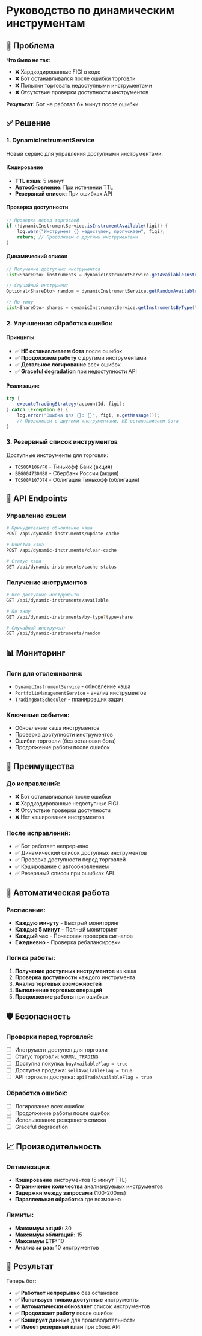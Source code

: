 # Руководство по динамическим инструментам

## 🎯 Проблема

**Что было не так:**
- ❌ Хардкодированные FIGI в коде
- ❌ Бот останавливался после ошибки торговли
- ❌ Попытки торговать недоступными инструментами
- ❌ Отсутствие проверки доступности инструментов

**Результат:** Бот не работал 6+ минут после ошибки

## ✅ Решение

### 1. **DynamicInstrumentService**

Новый сервис для управления доступными инструментами:

#### Кэширование
- **TTL кэша:** 5 минут
- **Автообновление:** При истечении TTL
- **Резервный список:** При ошибках API

#### Проверка доступности
```java
// Проверка перед торговлей
if (!dynamicInstrumentService.isInstrumentAvailable(figi)) {
    log.warn("Инструмент {} недоступен, пропускаем", figi);
    return; // Продолжаем с другими инструментами
}
```

#### Динамический список
```java
// Получение доступных инструментов
List<ShareDto> instruments = dynamicInstrumentService.getAvailableInstruments();

// Случайный инструмент
Optional<ShareDto> random = dynamicInstrumentService.getRandomAvailableInstrument();

// По типу
List<ShareDto> shares = dynamicInstrumentService.getInstrumentsByType("share");
```

### 2. **Улучшенная обработка ошибок**

#### Принципы:
- ✅ **НЕ останавливаем бота** после ошибок
- ✅ **Продолжаем работу** с другими инструментами
- ✅ **Детальное логирование** всех ошибок
- ✅ **Graceful degradation** при недоступности API

#### Реализация:
```java
try {
    executeTradingStrategy(accountId, figi);
} catch (Exception e) {
    log.error("Ошибка для {}: {}", figi, e.getMessage());
    // Продолжаем с другими инструментами, НЕ останавливаем бота
}
```

### 3. **Резервный список инструментов**

Доступные инструменты для торговли:
- `TCS00A106YF0` - Тинькофф Банк (акция)
- `BBG004730N88` - Сбербанк России (акция)
- `TCS00A107D74` - Облигация Тинькофф (облигация)

## 🔧 API Endpoints

### Управление кэшем
```bash
# Принудительное обновление кэша
POST /api/dynamic-instruments/update-cache

# Очистка кэша
POST /api/dynamic-instruments/clear-cache

# Статус кэша
GET /api/dynamic-instruments/cache-status
```

### Получение инструментов
```bash
# Все доступные инструменты
GET /api/dynamic-instruments/available

# По типу
GET /api/dynamic-instruments/by-type?type=share

# Случайный инструмент
GET /api/dynamic-instruments/random
```

## 📊 Мониторинг

### Логи для отслеживания:
- `DynamicInstrumentService` - обновление кэша
- `PortfolioManagementService` - анализ инструментов
- `TradingBotScheduler` - планировщик задач

### Ключевые события:
- Обновление кэша инструментов
- Проверка доступности инструментов
- Ошибки торговли (без остановки бота)
- Продолжение работы после ошибок

## 🚀 Преимущества

### До исправлений:
- ❌ Бот останавливался после ошибки
- ❌ Хардкодированные недоступные FIGI
- ❌ Отсутствие проверки доступности
- ❌ Нет кэширования инструментов

### После исправлений:
- ✅ Бот работает непрерывно
- ✅ Динамический список доступных инструментов
- ✅ Проверка доступности перед торговлей
- ✅ Кэширование с автообновлением
- ✅ Резервный список при ошибках API

## 🔄 Автоматическая работа

### Расписание:
- **Каждую минуту** - Быстрый мониторинг
- **Каждые 5 минут** - Полный мониторинг
- **Каждый час** - Почасовая проверка сигналов
- **Ежедневно** - Проверка ребалансировки

### Логика работы:
1. **Получение доступных инструментов** из кэша
2. **Проверка доступности** каждого инструмента
3. **Анализ торговых возможностей**
4. **Выполнение торговых операций**
5. **Продолжение работы** при ошибках

## 🛡️ Безопасность

### Проверки перед торговлей:
- [ ] Инструмент доступен для торговли
- [ ] Статус торговли: `NORMAL_TRADING`
- [ ] Доступна покупка: `buyAvailableFlag = true`
- [ ] Доступна продажа: `sellAvailableFlag = true`
- [ ] API торговля доступна: `apiTradeAvailableFlag = true`

### Обработка ошибок:
- [ ] Логирование всех ошибок
- [ ] Продолжение работы после ошибок
- [ ] Использование резервного списка
- [ ] Graceful degradation

## 📈 Производительность

### Оптимизации:
- **Кэширование** инструментов (5 минут TTL)
- **Ограничение количества** анализируемых инструментов
- **Задержки между запросами** (100-200ms)
- **Параллельная обработка** где возможно

### Лимиты:
- **Максимум акций:** 30
- **Максимум облигаций:** 15
- **Максимум ETF:** 10
- **Анализ за раз:** 10 инструментов

## 🎯 Результат

Теперь бот:
- ✅ **Работает непрерывно** без остановок
- ✅ **Использует только доступные** инструменты
- ✅ **Автоматически обновляет** список инструментов
- ✅ **Продолжает работу** после ошибок
- ✅ **Кэширует данные** для производительности
- ✅ **Имеет резервный план** при сбоях API



